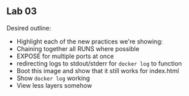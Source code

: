 ## Lab 03

Desired outline:

- Highlight each of the new practices we're showing:
 - Chaining together all RUNS where possible
 - EXPOSE for multiple ports at once
 - redirecting logs to stdout/stderr for `docker log` to function
- Boot this image and show that it still works for index.html
- Show `docker log` working
- View less layers somehow
